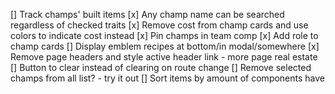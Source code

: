 [] Track champs' built items
[x] Any champ name can be searched regardless of checked traits
[x] Remove cost from champ cards and use colors to indicate cost instead
[x] Pin champs in team comp
[x] Add role to champ cards
[] Display emblem recipes at bottom/in modal/somewhere
[x] Remove page headers and style active header link - more page real estate
[] Button to clear instead of clearing on route change
[] Remove selected champs from all list? - try it out
[] Sort items by amount of components have
